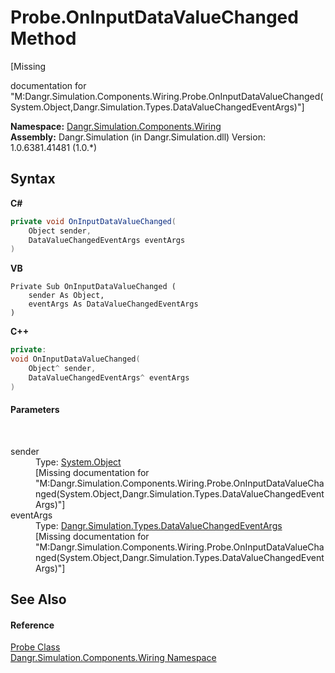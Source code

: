 # Probe.OnInputDataValueChanged Method 
 

\[Missing <summary> documentation for "M:Dangr.Simulation.Components.Wiring.Probe.OnInputDataValueChanged(System.Object,Dangr.Simulation.Types.DataValueChangedEventArgs)"\]

**Namespace:**&nbsp;<a href="N_Dangr_Simulation_Components_Wiring">Dangr.Simulation.Components.Wiring</a><br />**Assembly:**&nbsp;Dangr.Simulation (in Dangr.Simulation.dll) Version: 1.0.6381.41481 (1.0.*)

## Syntax

**C#**<br />
``` C#
private void OnInputDataValueChanged(
	Object sender,
	DataValueChangedEventArgs eventArgs
)
```

**VB**<br />
``` VB
Private Sub OnInputDataValueChanged ( 
	sender As Object,
	eventArgs As DataValueChangedEventArgs
)
```

**C++**<br />
``` C++
private:
void OnInputDataValueChanged(
	Object^ sender, 
	DataValueChangedEventArgs^ eventArgs
)
```


#### Parameters
&nbsp;<dl><dt>sender</dt><dd>Type: <a href="http://msdn2.microsoft.com/en-us/library/e5kfa45b" target="_blank">System.Object</a><br />\[Missing <param name="sender"/> documentation for "M:Dangr.Simulation.Components.Wiring.Probe.OnInputDataValueChanged(System.Object,Dangr.Simulation.Types.DataValueChangedEventArgs)"\]</dd><dt>eventArgs</dt><dd>Type: <a href="T_Dangr_Simulation_Types_DataValueChangedEventArgs">Dangr.Simulation.Types.DataValueChangedEventArgs</a><br />\[Missing <param name="eventArgs"/> documentation for "M:Dangr.Simulation.Components.Wiring.Probe.OnInputDataValueChanged(System.Object,Dangr.Simulation.Types.DataValueChangedEventArgs)"\]</dd></dl>

## See Also


#### Reference
<a href="T_Dangr_Simulation_Components_Wiring_Probe">Probe Class</a><br /><a href="N_Dangr_Simulation_Components_Wiring">Dangr.Simulation.Components.Wiring Namespace</a><br />